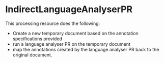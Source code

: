 # IndirectLanguageAnalyserPR

This processing resource does the following: 

* Create a new temporary document based on the annotation specifications provided 
* run a language analyser PR on the temporary document 
* map the annotations created by the language analyser PR back to the original document.
